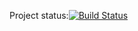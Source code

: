 Project status:[![Build Status](https://travis-ci.org/mazx1998/Course_Project.svg?branch=master)](https://travis-ci.org/mazx1998/Course_Project)

